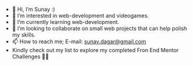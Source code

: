 - 👋 Hi, I’m Sunay :)
- 👀 I’m interested in web-development and videogames.
- 🌱 I’m currently learning web-development.
- 💞️ I’m looking to collaborate on small web projects that can help polish my skills.
- 📫 How to reach me; E-mail: sunay.dagar@gmail.com
- Kindly check out my list to explore my completed Fron End Mentor Challenges 🚀💯

<!---
suzzy-dszy/suzzy-dszy is a ✨ special ✨ repository because its `README.md` (this file) appears on your GitHub profile.
You can click the Preview link to take a look at your changes.
--->
